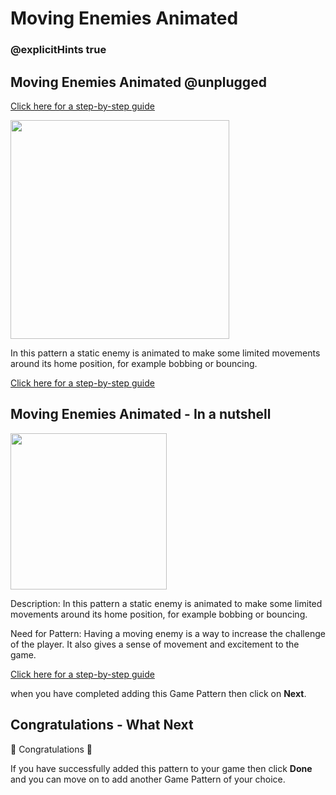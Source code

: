 # Moving Enemies Animated

### @explicitHints true

## Moving Enemies Animated @unplugged

[Click here for a step-by-step guide](https://mickfuzz.github.io/makecode-platformer-101/movingEnemiesAnimated)

<img src="https://raw.githubusercontent.com/mickfuzz/makecode-platformer-101/master/images/patterns/gameMechanics_staticenemies.jpg" width=350>

In this pattern a static enemy is animated to make some limited movements around its home position, for example bobbing or bouncing.

[Click here for a step-by-step guide](https://mickfuzz.github.io/makecode-platformer-101/movingEnemiesAnimated)

## Moving Enemies Animated - In a nutshell

<img src="https://raw.githubusercontent.com/mickfuzz/makecode-platformer-101/master/images/addStaticEnemy2.png" width=250>

Description: In this pattern a static enemy is animated to make some limited movements around its home position, for example bobbing or bouncing.

Need for Pattern: Having a moving enemy is a way to increase the challenge of the player. It also gives a sense of movement and excitement to the game.

[Click here for a step-by-step guide](https://mickfuzz.github.io/makecode-platformer-101/movingEnemiesAnimated)

when you have completed adding this Game Pattern then click on **Next**.

## Congratulations - What Next

🎈 Congratulations 🎈

If you have successfully added this pattern to your game then click **Done** and you can move on to add another Game Pattern of your choice.
